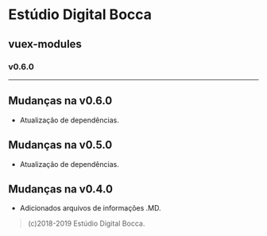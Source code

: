 # Estúdio Digital Bocca

## vuex-modules

### v0.6.0

---

## Mudanças na v0.6.0

- Atualização de dependências.

## Mudanças na v0.5.0

- Atualização de dependências.

## Mudanças na v0.4.0

- Adicionados arquivos de informações .MD.

> (c)2018-2019 Estúdio Digital Bocca.